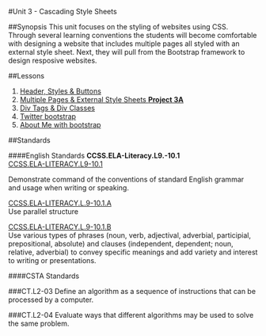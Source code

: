 #Unit 3 - Cascading Style Sheets

##Synopsis
This unit focuses on the styling of websites using CSS. Through several learning conventions the students will become comfortable with designing a website that includes multiple pages all styled with an external style sheet. Next, they will pull from the Bootstrap framework to design resposive websites.     


##Lessons

1. [Header, Styles & Buttons](lessons/1-headerStyleButton)
2. [Multiple Pages & External Style Sheets **Project 3A**](lessons/2-pagesStyles)
3. [Div Tags & Div Classes](lessons/3-div)
4. [Twitter bootstrap](lessons/4-bootstrap)
5. [About Me with bootstrap](lessons/project-part-b)

##Standards

####English Standards
**CCSS.ELA-Literacy.L9.-10.1**  
[CCSS.ELA-LITERACY.L9-10.1](http://www.corestandards.org/ELA-Literacy/L/9-10/1/)

Demonstrate command of the conventions of standard English grammar and usage when writing or speaking.

[CCSS.ELA-LITERACY.L.9-10.1.A](http://www.corestandards.org/ELA-Literacy/L/9-10/1/a/)  
Use parallel structure

[CCSS.ELA-LITERACY.L.9-10.1.B](http://www.corestandards.org/ELA-Literacy/L/9-10/1/b/)  
Use various types of phrases (noun, verb, adjectival, adverbial, participial, prepositional, absolute) and clauses (independent, dependent; noun, relative, adverbial) to convey specific meanings and add variety and interest to writing or presentations.

####CSTA Standards

###CT.L2-03
Define an algorithm as a sequence of instructions that can be processed by a computer. 

###CT.L2-04
Evaluate ways that different algorithms may be used to solve the same problem. 


